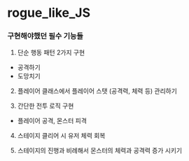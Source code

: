# rogue_like_JS
### 구현해야했던 필수 기능들
1. 단순 행동 패턴 2가지 구현

- 공격하기
- 도망치기

2. 플레이어 클래스에서 플레이어 스탯 (공격력, 체력 등) 관리하기

3. 간단한 전투 로직 구현

- 플레이어 공격, 몬스터 피격

4. 스테이지 클리어 시 유저 체력 회복

5. 스테이지의 진행과 비례해서 몬스터의 체력과 공격력 증가 시키기
